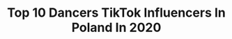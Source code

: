 ---
title: Top 10 Dancers TikTok Influencers In Poland In 2020
description: >-
  Find top dancers TikTok influencers in Poland in 2020. Most popular hashtags: #coronavirus #fail #dlaciebie #funny.
platform: TikTok
profiles:
  - username: "agaciq_03"
    fullname: >-
      Agata Grot
    location: "Poland"
    followers: 96628
    engagement: 2681
    commentsToLikes: 0.092926
    id: ck8z1iae11osj0j78athjh39s
    verified: false
    hashtags: ""
  - username: "we_nikaa"
    fullname: >-
      Weronika Kobiałka🌻
    location: "Poland"
    followers: 106506
    engagement: 2744
    commentsToLikes: 0.063733
    id: ck8vv0el5kfsq0j783kpn372d
    verified: false
    hashtags: "#memories, #foryoupage, #lisaandlena, #zosta"
  - username: "aga_niko"
    fullname: >-
      aga&niko
    location: "Poland"
    followers: 18857
    engagement: 2446
    commentsToLikes: 0.073661
    id: ck8zae1a91at20j78jrggfg9z
    verified: false
    hashtags: "#poszukiwaniatronu"
  - username: "_emilciaaa_"
    fullname: >-
      Emilia Mientka
    location: "Poland"
    followers: 1329716
    engagement: 2065
    commentsToLikes: 0.010554
    id: ck83zbfbmzekx0j783vffqbxk
    verified: true
    hashtags: "#mscly, #anytimeanyplace, #coronavirus, #zawszejestpora"
  - username: "madzixx2000"
    fullname: >-
      Magdalena Tomczyk
    location: "Poland"
    followers: 11380
    engagement: 234
    commentsToLikes: 0.072974
    id: ck8ot45z1jo4s0j782genyv4j
    verified: false
    hashtags: "#forypu, #sisters, #dance, #coronavirus"
  - username: "maxxmazurek"
    fullname: >-
      maxxmazurek
    location: "Poland"
    followers: 179949
    engagement: 930
    commentsToLikes: 0.027270
    id: ck8ke53h58q8e0j78z7rmd7e2
    verified: false
    hashtags: "#jawelry, #ygchallange, #1990, #walklikeyou"
  - username: "konopkapaulina"
    fullname: >-
      Paulina Konopka
    location: "Poland"
    followers: 16732
    engagement: 1795
    commentsToLikes: 0.008807
    id: ck8kjjgfwv2qg0j78ya4e3afn
    verified: false
    hashtags: "#mugshot, #mugchallenge, #quarantine, #twerk"
  - username: "majamikarah"
    fullname: >-
      majamikarah
    location: "Poland"
    followers: 22342
    engagement: 246
    commentsToLikes: 0.021498
    id: ck8z1i91h1oip0j78zfo31v4b
    verified: false
    hashtags: "#losangeles, #summervibes, #musicvideo, #sunny"
  - username: "kasiadoboszfotograf"
    fullname: >-
      KasiaDoboszFotograf 
    location: "Poland"
    followers: 6676
    engagement: 467
    commentsToLikes: 0.042880
    id: ck9si8gpaxj7n0j7878zymwhn
    verified: false
    hashtags: "#takiporanek, #mumsoftiktom, #jagdterrier, #szcz"
  - username: "_jujcia__"
    fullname: >-
      jujcia
    location: "Poland"
    followers: 10984
    engagement: 2722
    commentsToLikes: 0.178865
    id: ck83zp9om1t1m0j78ks3ahg4w
    verified: false
    hashtags: "#fail, #truestory, #likeforlike, #forypupage"
---